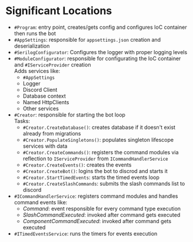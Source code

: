 # Significant Locations
- `#Program`: entry point, creates/gets config and configures IoC container then runs the bot
- `#AppSettings`: responsible for `appsettings.json` creation and deserialization
- `#SerilogConfigurator`: Configures the logger with proper logging levels
- `#ModuleConfigurator`: responsible for configurating the IoC container and `#IServiceProvider` creation
<br>Adds services like:
  - `#AppSettings`
  - Logger
  - Discord Client
  - Database context
  - Named HttpClients
  - Other services
- `#Creator`:  responsible for starting the bot loop<br>
Tasks:
    - `#Creator.CreateDatabase()`: creates database if it doesn't exist already from migrations
    - `#Creator.PopulateSingletons()`: populates singleton lifescope services with data
    - `#Creator.CreateCommands()`: registers the command modules via reflection to `IServiceProvider` from `ICommandHandlerService`
    - `#Creator.CreateEvents()`: creates the events
    - `#Creator.CreateBot()`: logins the bot to discrod and starts it
    - `#Creator.StartTimedEvents`: starts the timed events loop
    - `#Creator.CreateSlashCommands`: submits the slash commands list to discord
- `#ICommandHandlerService`: registers command modules and handles command events like:
  - *Command*: event responsible for every command type execution
  - *SlashCommandExecuted*: invoked after command gets executed
  - *ComponentCommandExecuted*: invoked after command gets executed
- `#ITimedEventsService`: runs the timers for events execution 